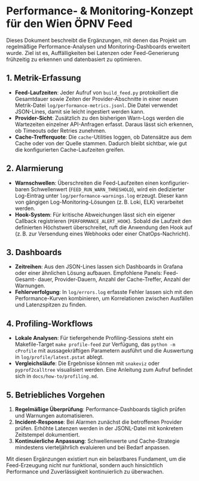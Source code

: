 # Performance- & Monitoring-Konzept für den Wien ÖPNV Feed

Dieses Dokument beschreibt die Ergänzungen, mit denen das Projekt um
regelmäßige Performance-Analysen und Monitoring-Dashboards erweitert
wurde. Ziel ist es, Auffälligkeiten bei Latenzen oder Feed-Generierung
frühzeitig zu erkennen und datenbasiert zu optimieren.

## 1. Metrik-Erfassung

- **Feed-Laufzeiten**: Jeder Aufruf von `build_feed.py` protokolliert die
  Gesamtdauer sowie Zeiten der Provider-Abschnitte in einer neuen
  Metrik-Datei `log/performance-metrics.jsonl`. Die Datei verwendet
  JSON-Lines, damit sie leicht ingestiert werden kann.
- **Provider-Sicht**: Zusätzlich zu den bisherigen Warn-Logs werden die
  Wartezeiten einzelner API-Anfragen erfasst. Daraus lässt sich erkennen,
  ob Timeouts oder Retries zunehmen.
- **Cache-Trefferquote**: Die `cache`-Utilities loggen, ob Datensätze aus
  dem Cache oder von der Quelle stammen. Dadurch bleibt sichtbar, wie gut
  die konfigurierten Cache-Laufzeiten greifen.

## 2. Alarmierung

- **Warnschwellen**: Überschreiten die Feed-Laufzeiten einen konfigurier-
  baren Schwellenwert (`FEED_RUN_WARN_THRESHOLD`), wird ein dedizierter
  Log-Eintrag unter `log/performance-warnings.log` erzeugt. Dieser kann
  von gängigen Log-Monitoring-Lösungen (z. B. Loki, ELK) verarbeitet
  werden.
- **Hook-System**: Für kritische Abweichungen lässt sich ein eigener
  Callback registrieren (`PERFORMANCE_ALERT_HOOK`). Sobald die Laufzeit
  den definierten Höchstwert überschreitet, ruft die Anwendung den Hook
  auf (z. B. zur Versendung eines Webhooks oder einer ChatOps-Nachricht).

## 3. Dashboards

- **Zeitreihen**: Aus den JSON-Lines lassen sich Dashboards in Grafana
  oder einer ähnlichen Lösung aufbauen. Empfohlene Panels: Feed-Gesamt-
  dauer, Provider-Dauern, Anzahl der Cache-Treffer, Anzahl der Warnungen.
- **Fehlerverfolgung**: In `log/errors.log` erfasste Fehler lassen sich
  mit den Performance-Kurven kombinieren, um Korrelationen zwischen
  Ausfällen und Latenzspitzen zu finden.

## 4. Profiling-Workflows

- **Lokale Analysen**: Für tiefergehende Profiling-Sessions steht ein
  Makefile-Target `make profile-feed` zur Verfügung, das `python -m
  cProfile` mit aussagekräftigen Parametern ausführt und die Auswertung
  in `log/profile/latest.pstat` ablegt.
- **Vergleichsläufe**: Die Ergebnisse können mit `snakeviz` oder `pyprof2calltree`
  visualisiert werden. Eine Anleitung zum Aufruf befindet sich in
  `docs/how-to/profiling.md`.

## 5. Betriebliches Vorgehen

1. **Regelmäßige Überprüfung**: Performance-Dashboards täglich prüfen und
   Warnungen automatisieren.
2. **Incident-Response**: Bei Alarmen zunächst die betroffenen Provider
   prüfen. Erhöhte Latenzen werden in der JSONL-Datei mit konkretem
   Zeitstempel dokumentiert.
3. **Kontinuierliche Anpassung**: Schwellenwerte und Cache-Strategie
   mindestens vierteljährlich evaluieren und bei Bedarf anpassen.

Mit diesen Ergänzungen existiert nun ein belastbares Fundament, um die
Feed-Erzeugung nicht nur funktional, sondern auch hinsichtlich
Performance und Zuverlässigkeit kontinuierlich zu überwachen.
